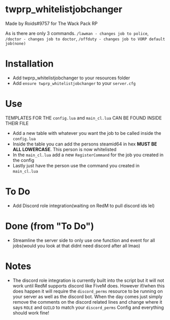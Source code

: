 # twprp_whitelistjobchanger
 Made by Roids#9757 for The Wack Pack RP

As is there are only 3 commands. `/lawman - changes job to police`, `/doctor - changes job to doctor`, `/offduty - changes job to VORP default job(none)`

# Installation
- Add twprp_whitelistjobchanger to your resources folder
- Add `ensure twprp_whitelistjobchanger` to your `server.cfg`

# Use
 TEMPLATES FOR THE `config.lua` and `main_cl.lua` CAN BE FOUND INSIDE THEIR FILE

- Add a new table with whatever you want the job to be called inside the `config.lua`
- Inside the table you can add the persons steamid64 in hex **MUST BE ALL LOWERCASE**. This person is now whitelisted
- In the `main_cl.lua` add a new `RegisterCommand` for the job you created in the config
- Lastly just have the person use the command you created in `main_cl.lua`


# To Do
- Add Discord role integration(waiting on RedM to pull discord ids lel)

# Done (from "To Do")
- Streamline the server side to only use one function and event for all jobs(would you look at that didnt need discord after all lmao)

# Notes
- The discord role integration is currently built into the script but it will not work until RedM supports discord like FiveM does. However if/when this does happen it will require the `discord_perms` resource to be running on your server as well as the discord bot. When the day comes just simply remove the comments on the discord related lines and change where it says `ROLE` and `GUILD` to match your `discord_perms` Config and everything should work fine!
